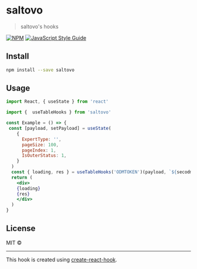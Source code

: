 # saltovo

> saltovo&#x27;s hooks

[![NPM](https://img.shields.io/npm/v/saltovo.svg)](https://www.npmjs.com/package/saltovo) [![JavaScript Style Guide](https://img.shields.io/badge/code_style-standard-brightgreen.svg)](https://standardjs.com)

## Install

```bash
npm install --save saltovo
```

## Usage

```jsx
import React, { useState } from 'react'

import {  useTableHooks } from 'saltovo'

const Example = () => {
 const [payload, setPayload] = useState(
    {
      ExpertType: '',
      pageSize: 100,
      pageIndex: 1,
      IsOuterStatus: 1,
    }
  )
  const { loading, res } = useTableHooks('ODMTOKEN')(payload, `${secodm}/api/v1/Expert/ExpertUser/GetExpertUserList`, 'post')
  return (
    <div>
    {loading}
    {res}
    </div>
  )
}
```

## License

MIT © [](https://github.com/)

---

This hook is created using [create-react-hook](https://github.com/hermanya/create-react-hook).
